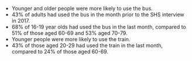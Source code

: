 * Younger and older people were more likely to use the bus.  
* 43% of adults had used the bus in the month prior to the SHS interview in 2017.  
* 68% of 16-19 year olds had used the bus in the last month, compared to 51% of those aged 60-69 and 53% aged 70-79.
* Younger people were more likely to use the train.  
* 43% of those aged 20-29 had used the train in the last month, compared to 24% of those aged 60-69.





